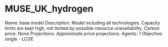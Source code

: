 # MUSE_UK_hydrogen
Name: base model
Description: Model including all technologies. Capacity limits are kept high, not limited by possible resource unavailability. 
Carbon price: None
Projections: Approximate price projections. 
Agents: 1
Objective: single - LCOE
